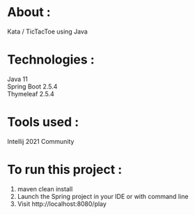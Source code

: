 # About : 
Kata / TicTacToe using Java 

# Technologies : 
Java 11  
Spring Boot 2.5.4  
Thymeleaf 2.5.4  

# Tools used :  
Intellij 2021 Community  

# To run this project : 
  1) maven clean install 
  2) Launch the Spring project in your IDE or with command line
  3) Visit http://localhost:8080/play

